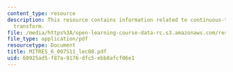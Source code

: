 ```yaml
---
content_type: resource
description: This resource contains information related to continuous-time fourier
  transform.
file: /media/https%3A/open-learning-course-data-rc.s3.amazonaws.com/res-6-007-signals-and-systems-spring-2011/60925ad5f87a9176dfc5ebb8afcf06e1_MITRES_6_007S11_lec08.pdf
file_type: application/pdf
resourcetype: Document
title: MITRES_6_007S11_lec08.pdf
uid: 60925ad5-f87a-9176-dfc5-ebb8afcf06e1
---
```


